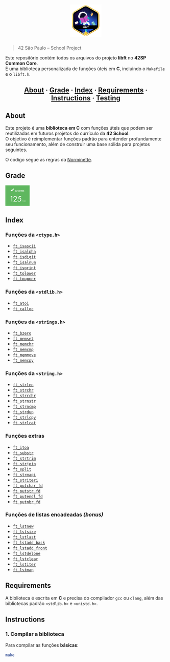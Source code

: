 <h1 align="center">
  <img alt="Libft" width="20%" height="20%" src="https://github.com/Welsete/Welsete/blob/main/Badges/libft_b.png" />
</h1>

> 42 São Paulo – School Project  

Este repositório contém todos os arquivos do projeto **libft** no **42SP Common Core**.  
É uma biblioteca personalizada de funções úteis em **C**, incluindo o `Makefile` e o `libft.h`.

<h2 align="center">
	<a href="#about">About</a>
	<span> · </span>
  <a href="#grade">Grade</a>
	<span> · </span>
	<a href="#index">Index</a>
	<span> · </span>
	<a href="#requirements">Requirements</a>
	<span> · </span>
	<a href="#instructions">Instructions</a>
	<span> · </span>
	<a href="#testing">Testing</a>
</h2>

## About

Este projeto é uma **biblioteca em C** com funções úteis que podem ser reutilizadas em futuros projetos do currículo da **42 School**.  
O objetivo é reimplementar funções padrão para entender profundamente seu funcionamento, além de construir uma base sólida para projetos seguintes.  

O código segue as regras da [Norminette](https://github.com/42School/norminette).

## Grade
<img alt="Libft" width="15%" height="15%" src="https://github.com/Welsete/Welsete/blob/main/Badges/grademe.png" />

## Index

### Funções da `<ctype.h>`
* [`ft_isascii`](https://github.com/Welsete/libft/blob/main/ft_isascii.c)
* [`ft_isalpha`](https://github.com/Welsete/libft/blob/main/ft_isalpha.c)
* [`ft_isdigit`](https://github.com/Welsete/libft/blob/main/ft_isdigit.c)
* [`ft_isalnum`](https://github.com/Welsete/libft/blob/main/ft_isalnum.c)
* [`ft_isprint`](https://github.com/Welsete/libft/blob/main/ft_isprint.c)
* [`ft_tolower`](https://github.com/Welsete/libft/blob/main/ft_tolower.c)
* [`ft_toupper`](https://github.com/Welsete/libft/blob/main/ft_toupper.c)

### Funções da `<stdlib.h>`
* [`ft_atoi`](https://github.com/Welsete/libft/blob/main/ft_atoi.c)
* [`ft_calloc`](https://github.com/Welsete/libft/blob/main/ft_calloc.c)

### Funções da `<strings.h>`
* [`ft_bzero`](https://github.com/Welsete/libft/blob/main/ft_bzero.c)
* [`ft_memset`](https://github.com/Welsete/libft/blob/main/ft_memset.c)
* [`ft_memchr`](https://github.com/Welsete/libft/blob/main/ft_memchr.c)
* [`ft_memcmp`](https://github.com/Welsete/libft/blob/main/ft_memcmp.c)
* [`ft_memmove`](https://github.com/Welsete/libft/blob/main/ft_memmove.c)
* [`ft_memcpy`](https://github.com/Welsete/libft/blob/main/ft_memcpy.c)

### Funções da `<string.h>`
* [`ft_strlen`](https://github.com/Welsete/libft/blob/main/ft_strlen.c)
* [`ft_strchr`](https://github.com/Welsete/libft/blob/main/ft_strchr.c)
* [`ft_strrchr`](https://github.com/Welsete/libft/blob/main/ft_strrchr.c)
* [`ft_strnstr`](https://github.com/Welsete/libft/blob/main/ft_strnstr.c)
* [`ft_strncmp`](https://github.com/Welsete/libft/blob/main/ft_strncmp.c)
* [`ft_strdup`](https://github.com/Welsete/libft/blob/main/ft_strdup.c)
* [`ft_strlcpy`](https://github.com/Welsete/libft/blob/main/ft_strlcpy.c)
* [`ft_strlcat`](https://github.com/Welsete/libft/blob/main/ft_strlcat.c)

### Funções extras
* [`ft_itoa`](https://github.com/Welsete/libft/blob/main/ft_itoa.c)
* [`ft_substr`](https://github.com/Welsete/libft/blob/main/ft_substr.c)
* [`ft_strtrim`](https://github.com/Welsete/libft/blob/main/ft_strtrim.c)
* [`ft_strjoin`](https://github.com/Welsete/libft/blob/main/ft_strjoin.c)
* [`ft_split`](https://github.com/Welsete/libft/blob/main/ft_split.c)
* [`ft_strmapi`](https://github.com/Welsete/libft/blob/main/ft_strmapi.c)
* [`ft_striteri`](https://github.com/Welsete/libft/blob/main/ft_striteri.c)
* [`ft_putchar_fd`](https://github.com/Welsete/libft/blob/main/ft_putchar_fd.c)
* [`ft_putstr_fd`](https://github.com/Welsete/libft/blob/main/ft_putstr_fd.c)
* [`ft_putendl_fd`](https://github.com/Welsete/libft/blob/main/ft_putendl_fd.c)
* [`ft_putnbr_fd`](https://github.com/Welsete/libft/blob/main/ft_putnbr_fd.c)

### Funções de listas encadeadas *(bonus)*
* [`ft_lstnew`](https://github.com/Welsete/libft/blob/main/ft_lstnew_bonus.c)
* [`ft_lstsize`](https://github.com/Welsete/libft/blob/main/ft_lstsize_bonus.c)
* [`ft_lstlast`](https://github.com/Welsete/libft/blob/main/ft_lstlast_bonus.c)
* [`ft_lstadd_back`](https://github.com/Welsete/libft/blob/main/ft_lstadd_back_bonus.c)
* [`ft_lstadd_front`](https://github.com/Welsete/libft/blob/main/ft_lstadd_front_bonus.c)
* [`ft_lstdelone`](https://github.com/Welsete/libft/blob/main/ft_lstdelone_bonus.c)
* [`ft_lstclear`](https://github.com/Welsete/libft/blob/main/ft_lstclear_bonus.c)
* [`ft_lstiter`](https://github.com/Welsete/libft/blob/main/ft_lstiter_bonus.c)
* [`ft_lstmap`](https://github.com/Welsete/libft/blob/main/ft_lstmap_bonus.c)

## Requirements
A biblioteca é escrita em **C** e precisa do compilador `gcc` ou `clang`, além das bibliotecas padrão `<stdlib.h>` e `<unistd.h>`.

## Instructions

### 1. Compilar a biblioteca

Para compilar as funções **básicas**:
```sh
make
